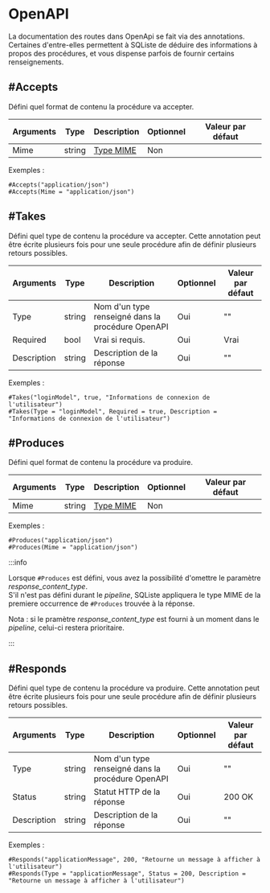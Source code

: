 
# OpenAPI

La documentation des routes dans OpenApi se fait via des annotations. 
Certaines d'entre-elles permettent à SQListe de déduire des informations à propos des procédures, et vous dispense parfois de fournir certains renseignements.

## #Accepts

Défini quel format de contenu la procédure va accepter.

| Arguments | Type   | Description                                                                                        | Optionnel | Valeur par défaut |
|-----------|--------|----------------------------------------------------------------------------------------------------|-----------|-------------------|
| Mime      | string | [Type MIME](https://developer.mozilla.org/fr/docs/Web/HTTP/Basics_of_HTTP/MIME_types/Common_types) | Non       |                   |

Exemples :
```
#Accepts("application/json")
#Accepts(Mime = "application/json")
```

## #Takes

Défini quel type de contenu la procédure va accepter.
Cette annotation peut être écrite plusieurs fois pour une seule procédure afin de définir plusieurs retours possibles.

| Arguments   | Type   | Description                                       | Optionnel | Valeur par défaut |
|-------------|--------|---------------------------------------------------|-----------|-------------------|
| Type        | string | Nom d'un type renseigné dans la procédure OpenAPI | Oui       | ""                |
| Required    | bool   | Vrai si requis.                                   | Oui       | Vrai              |
| Description | string | Description de la réponse                         | Oui       | ""                |

Exemples :
```
#Takes("loginModel", true, "Informations de connexion de l'utilisateur")
#Takes(Type = "loginModel", Required = true, Description = "Informations de connexion de l'utilisateur")
```

## #Produces

Défini quel format de contenu la procédure va produire.

| Arguments | Type   | Description                                                                                        | Optionnel | Valeur par défaut |
|-----------|--------|----------------------------------------------------------------------------------------------------|-----------|-------------------|
| Mime      | string | [Type MIME](https://developer.mozilla.org/fr/docs/Web/HTTP/Basics_of_HTTP/MIME_types/Common_types) | Non       |                   |

Exemples :
```
#Produces("application/json")
#Produces(Mime = "application/json")
```

:::info

Lorsque `#Produces` est défini, vous avez la possibilité d'omettre le paramètre _response_content_type_.<br/>
S'il n'est pas défini durant le _pipeline_, SQListe appliquera le type MIME de la premiere occurrence de `#Produces` trouvée à la réponse.

Nota : si le pramètre _response_content_type_ est fourni à un moment dans le _pipeline_, celui-ci restera prioritaire.

:::


## #Responds

Défini quel type de contenu la procédure va produire.
Cette annotation peut être écrite plusieurs fois pour une seule procédure afin de définir plusieurs retours possibles.

| Arguments   | Type   | Description                                       | Optionnel | Valeur par défaut |
|-------------|--------|---------------------------------------------------|-----------|-------------------|
| Type        | string | Nom d'un type renseigné dans la procédure OpenAPI | Oui       | ""                |
| Status      | string | Statut HTTP de la réponse                         | Oui       | 200 OK            |
| Description | string | Description de la réponse                         | Oui       | ""                |

Exemples :
```
#Responds("applicationMessage", 200, "Retourne un message à afficher à l'utilisateur")
#Responds(Type = "applicationMessage", Status = 200, Description = "Retourne un message à afficher à l'utilisateur")
```
